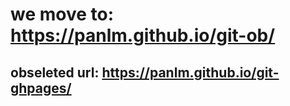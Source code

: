 
# we move to: https://panlm.github.io/git-ob/
## obseleted url: https://panlm.github.io/git-ghpages/



